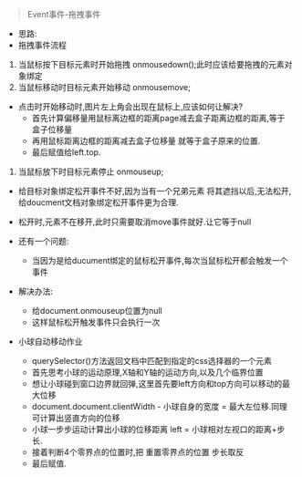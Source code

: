 >Event事件-拖拽事件
+ 思路:
+ 拖拽事件流程
1. 当鼠标按下目标元素时开始拖拽 onmousedown();此时应该给要拖拽的元素对象绑定
2. 当鼠标移动时目标元素开始移动 onmousemove;
+  点击时开始移动时,图片左上角会出现在鼠标上,应该如何让解决?
    - 首先计算偏移量用鼠标离边框的距离page减去盒子距离边框的距离,等于盒子位移量
    -  再用鼠标距离边框的距离减去盒子位移量 就等于盒子原来的位置.
    -  最后赋值给left.top.
1. 当鼠标放下时目标元素停止 onmouseup;
+ 给目标对象绑定松开事件不好,因为当有一个兄弟元素 将其遮挡以后,无法松开,给doucment文档对象绑定松开事件更为合理.
+ 松开时,元素不在移开,此时只需要取消move事件就好.让它等于null
+  还有一个问题:
    - 当因为是给ducument绑定的鼠标松开事件,每次当鼠标松开都会触发一个事件
+ 解决办法:
    - 给document.onmouseup位置为null
    - 这样鼠标松开触发事件只会执行一次

+ 小球自动移动作业 
    -  querySelector()方法返回文档中匹配到指定的css选择器的一个元素
    -  首先思考小球的运动原理,X轴和Y轴的运动方向,以及几个临界位置
    -  想让小球碰到窗口边界就回弹,这里首先要left方向和top方向可以移动的最大位移
    -  document.document.clientWidth - 小球自身的宽度 = 最大左位移.同理可计算出竖直方向的位移
    -  小球一步步运动计算出小球的位移距离 left = 小球相对左视口的距离+步长.
    -  接着判断4个零界点的位置时,把 重置零界点的位置 步长取反 
    -  最后赋值.